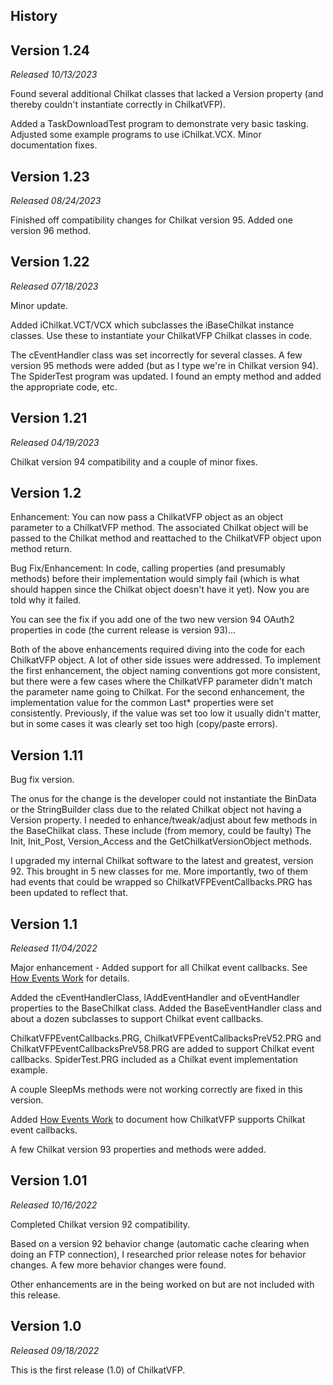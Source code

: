 
## History

## Version 1.24
*Released 10/13/2023*

Found several additional Chilkat classes that lacked a Version property (and thereby couldn't instantiate correctly in ChilkatVFP). 

Added a TaskDownloadTest program to demonstrate very basic tasking. Adjusted some example programs to use iChilkat.VCX. Minor documentation fixes. 

## Version 1.23
*Released 08/24/2023*

Finished off compatibility changes for Chilkat version 95. Added one version 96 method.

## Version 1.22
*Released 07/18/2023*

Minor update.

Added iChilkat.VCT/VCX which subclasses the iBaseChilkat instance classes. Use these to instantiate your ChilkatVFP Chilkat classes in code. 

The cEventHandler class was set incorrectly for several classes. A few version 95 methods were added (but as I type we're in Chilkat version 94). The SpiderTest program was updated. I found an empty method and added the appropriate code, etc.

## Version 1.21
*Released 04/19/2023*

Chilkat version 94 compatibility and a couple of minor fixes.

## Version 1.2

Enhancement: You can now pass a ChilkatVFP object as an object parameter to a ChilkatVFP method. The associated Chilkat object will be passed to the Chilkat method and reattached to the ChilkatVFP object upon method return.

Bug Fix/Enhancement: In code, calling properties (and presumably methods) before their implementation would simply fail (which is what should happen since the Chilkat object doesn't have it yet). Now you are told why it failed.

You can see the fix if you add one of the two new version 94 OAuth2 properties in code (the current release is version 93)...

Both of the above enhancements required diving into the code for each ChilkatVFP object. A lot of other side issues were addressed. To implement the first enhancement, the object naming conventions got more consistent, but there were a few cases where the ChilkatVFP parameter didn't match the parameter name going to Chilkat. For the second enhancement, the implementation value for the common Last* properties were set consistently. Previously, if the value was set too low it usually didn't matter, but in some cases it was clearly set too high (copy/paste errors).

## Version 1.11

Bug fix version.

The onus for the change is the developer could not instantiate the BinData or the StringBuilder class due to the related Chilkat object not having a Version property. I needed to enhance/tweak/adjust about few methods in the BaseChilkat class. These include (from memory, could be faulty) The Init, Init_Post, Version_Access and the GetChilkatVersionObject methods.

I upgraded my internal Chilkat software to the latest and greatest, version 92. This brought in 5 new classes for me. More importantly, two of them had events that could be wrapped so ChilkatVFPEventCallbacks.PRG has been updated to reflect that.

## Version 1.1
*Released 11/04/2022*

Major enhancement - Added support for all Chilkat event callbacks. See <a href="D:/ChilKat/Documentation/How%20Events%20Work.md" target="_blank">How Events Work</a> for details.

Added the cEventHandlerClass, lAddEventHandler and oEventHandler properties to the BaseChilkat class. Added the BaseEventHandler class and about a dozen subclasses to support Chilkat event callbacks.

ChilkatVFPEventCallbacks.PRG, ChilkatVFPEventCallbacksPreV52.PRG and ChilkatVFPEventCallbacksPreV58.PRG are added to support Chilkat event callbacks. SpiderTest.PRG included as a Chilkat event implementation example.

A couple SleepMs methods were not working correctly are fixed in this version.

Added <a href="D:/ChilKat/Documentation/How%20Events%20Work.md" target="_blank">How Events Work</a> to document how ChilkatVFP supports Chilkat event callbacks.

A few Chilkat version 93 properties and methods were added.

## Version 1.01
*Released 10/16/2022*

Completed Chilkat version 92 compatibility.

Based on a version 92 behavior change (automatic cache clearing when doing an FTP connection), I researched prior release notes for behavior changes. A few more behavior changes were found.

Other enhancements are in the being worked on but are not included with this release.

## Version 1.0
*Released 09/18/2022*

This is the first release (1.0) of ChilkatVFP.

